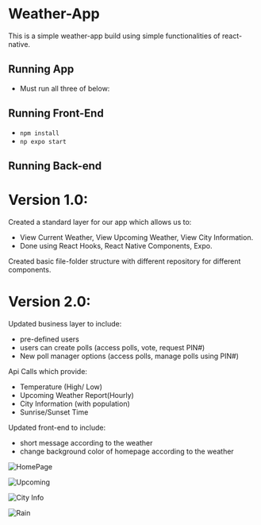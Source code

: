 # Weather-App

This is a simple weather-app build using simple functionalities of react-native.

## Running App
- Must run all three of below:
## Running Front-End
- `npm install`
- `np expo start`
## Running Back-end

# Version 1.0:
Created a standard layer for our app which allows us to:
- View Current Weather, View Upcoming Weather, View City Information.
- Done using React Hooks, React Native Components, Expo.

Created basic file-folder structure with different repository for different components.


# Version 2.0:
Updated business layer to include:
- pre-defined users
- users can create polls (access polls, vote, request PIN#)
- New poll manager options (access polls, manage polls using PIN#)

Api Calls which provide: 
- Temperature (High/ Low)
- Upcoming Weather Report(Hourly)
- City Information (with population)
- Sunrise/Sunset Time

Updated front-end to include:
- short message according to the weather
- change background color of homepage according to the weather

![HomePage](https://github.com/easyvansh/Weather-App/assets/91223476/b9d530c1-972b-4175-b89a-c0161178441c)

![Upcoming](https://github.com/easyvansh/Weather-App/assets/91223476/8a0309e6-71de-45da-b799-8d1793663fac)

![City Info](https://github.com/easyvansh/Weather-App/assets/91223476/ae430d82-6381-477c-b5ed-33b719ba7e8d)

![Rain](https://github.com/easyvansh/Weather-App/assets/91223476/56a02459-1d1f-47f1-be2b-0302d3310821)


